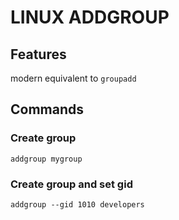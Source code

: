 # LINUX ADDGROUP

## Features
modern equivalent to `groupadd`

## Commands

### Create group

`addgroup mygroup`

### Create group and set gid
`addgroup --gid 1010 developers`